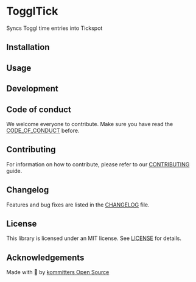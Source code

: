 # TogglTick
Syncs Toggl time entries into Tickspot

## Installation

## Usage

## Development

## Code of conduct
We welcome everyone to contribute. Make sure you have read the [CODE_OF_CONDUCT][coc] before.

## Contributing
For information on how to contribute, please refer to our [CONTRIBUTING][contributing] guide.

## Changelog
Features and bug fixes are listed in the [CHANGELOG][changelog] file.

## License
This library is licensed under an MIT license. See [LICENSE][license] for details.

## Acknowledgements
Made with 💙 by [kommitters Open Source](https://kommit.co)

[license]: https://github.com/kommitters/toggltick-js/blob/main/LICENSE
[coc]: https://github.com/kommitters/toggltick-js/blob/main/CODE_OF_CONDUCT.md
[changelog]: https://github.com/kommitters/toggltick-js/blob/main/CHANGELOG.md
[contributing]: https://github.com/kommitters/toggltick-js/blob/main/CONTRIBUTING.md
